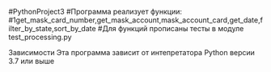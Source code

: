 #PythonProject3
#Программа реализует функции:
#1get_mask_card_number,get_mask_account,mask_account_card,get_date,filter_by_state,sort_by_date
#Для функций прописаны тесты в модуле test_processing.py

Зависимости
Эта программа зависит от интепретатора Python версии 3.7 или выше